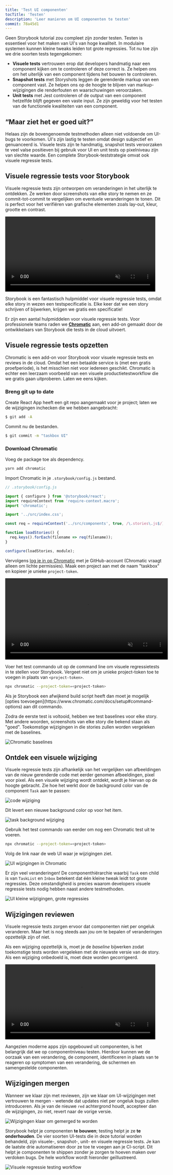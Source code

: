 ```yaml
---
title: 'Test UI componenten'
tocTitle: 'Testen'
description: 'Leer manieren om UI componenten te testen'
commit: 78a45d1
---
```


Geen Storybook tutorial zou compleet zijn zonder testen. Testen is essentieel voor het maken van UI's van hoge kwaliteit. In modulaire systemen kunnen kleine tweaks leiden tot grote regressies. Tot nu toe zijn we drie soorten tests tegengekomen:

- **Visuele tests** vertrouwen erop dat developers handmatig naar een component kijken om te controleren of deze correct is. Ze helpen ons om het uiterlijk van een component tijdens het bouwen te controleren.
- **Snapshot tests** met Storyshots leggen de gerenderde markup van een component vast. Ze helpen ons op de hoogte te blijven van markup-wijzigingen die renderfouten en waarschuwingen veroorzaken.
- **Unit tests** met Jest controleren of de output van een component hetzelfde blijft gegeven een vaste input. Ze zijn geweldig voor het testen van de functionele kwaliteiten van een component.

## “Maar ziet het er goed uit?”

Helaas zijn de bovengenoemde testmethoden alleen niet voldoende om UI-bugs te voorkomen. UI's zijn lastig te testen omdat design subjectief en genuanceerd is. Visuele tests zijn te handmatig, snapshot tests veroorzaken te veel valse positieven bij gebruik voor UI en unit tests op pixelniveau zijn van slechte waarde. Een complete Storybook-teststrategie omvat ook visuele regressie tests.

## Visuele regressie tests voor Storybook

Visuele regressie tests zijn ontworpen om veranderingen in het uiterlijk te ontdekken. Ze werken door screenshots van elke story te nemen en ze commit-tot-commit te vergelijken om eventuele veranderingen te tonen. Dit is perfect voor het verifiëren van grafische elementen zoals lay-out, kleur, grootte en contrast.

<video autoPlay muted playsInline loop style="width:480px; margin: 0 auto;">
  <source
    src="/intro-to-storybook/visual-regression-testing.mp4"
    type="video/mp4"
  />
</video>

Storybook is een fantastisch hulpmiddel voor visuele regressie tests, omdat elke story in wezen een testspecificatie is. Elke keer dat we een story schrijven of bijwerken, krijgen we gratis een specificatie!

Er zijn een aantal hulpmiddelen voor visuele regressie tests. Voor professionele teams raden we [**Chromatic**](https://www.chromatic.com/) aan, een add-on gemaakt door de ontwikkelaars van Storybook die tests in de cloud uitvoert.

## Visuele regressie tests opzetten

Chromatic is een add-on voor Storybook voor visuele regressie tests en reviews in de cloud. Omdat het een betaalde service is (met een gratis proefperiode), is het misschien niet voor iedereen geschikt. Chromatic is echter een leerzaam voorbeeld van een visuele productietestworkflow die we gratis gaan uitproberen. Laten we eens kijken.

### Breng git up to date

Create React App heeft een git repo aangemaakt voor je project; laten we de wijzigingen inchecken die we hebben aangebracht:

```bash
$ git add -A
```

Commit nu de bestanden.

```bash
$ git commit -m "taskbox UI"
```

### Download Chromatic

Voeg de package toe als dependency.

```bash
yarn add chromatic
```

Import Chromatic in je `.storybook/config.js` bestand.

```javascript
// .storybook/config.js

import { configure } from '@storybook/react';
import requireContext from 'require-context.macro';
import 'chromatic';

import '../src/index.css';

const req = requireContext('../src/components', true, /\.stories\.js$/);

function loadStories() {
  req.keys().forEach(filename => req(filename));
}

configure(loadStories, module);
```

Vervolgens [log je in op Chromatic](https://www.chromatic.com/start) met je GitHub-account (Chromatic vraagt alleen om lichte permissies). Maak een project aan met de naam "taskbox" en kopieer je unieke `project-token`.

<video autoPlay muted playsInline loop style="width:520px; margin: 0 auto;">
  <source
    src="/intro-to-storybook/chromatic-setup-learnstorybook.mp4"
    type="video/mp4"
  />
</video>

Voer het test commando uit op de command line om visuele regressietests in te stellen voor Storybook. Vergeet niet om je unieke project-token toe te voegen in plaats van `<project-token>`.

```bash
npx chromatic --project-token=<project-token>
```

<div class="aside">
Als je Storybook een afwijkend build script heeft dan moet je mogelijk [opties toevoegen](https://www.chromatic.com/docs/setup#command-options) aan dit commando.
</div>

Zodra de eerste test is voltooid, hebben we test baselines voor elke story. Met andere woorden, screenshots van elke story die bekend staan als "goed". Toekomstige wijzigingen in die stories zullen worden vergeleken met de baselines.

![Chromatic baselines](/intro-to-storybook/chromatic-baselines.png)

## Ontdek een visuele wijziging

Visuele regressie tests zijn afhankelijk van het vergelijken van afbeeldingen van de nieuw gerenderde code met eerder genomen afbeeldingen, pixel voor pixel. Als een visuele wijziging wordt ontdekt, wordt je hiervan op de hoogte gebracht. Zie hoe het werkt door de background color van de component `Task` aan te passen:

![code wijziging](/intro-to-storybook/chromatic-change-to-task-component.png)

Dit levert een nieuwe background color op voor het item.

![task background wijziging](/intro-to-storybook/chromatic-task-change.png)

Gebruik het test commando van eerder om nog een Chromatic test uit te voeren.

```bash
npx chromatic --project-token=<project-token>
```

Volg de link naar de web UI waar je wijzigingen ziet.

![UI wijzigingen in Chromatic](/intro-to-storybook/chromatic-catch-changes.png)

Er zijn veel veranderingen! De componenthiërarchie waarbij `Task` een child is van `TaskList` en `Inbox` betekent dat één kleine tweak leidt tot grote regressies. Deze omstandigheid is precies waarom developers visuele regressie tests nodig hebben naast andere testmethoden.

![UI kleine wijzigingen, grote regressies](/intro-to-storybook/minor-major-regressions.gif)

## Wijzigingen reviewen

Visuele regressie tests zorgen ervoor dat componenten niet per ongeluk veranderen. Maar het is nog steeds aan jou om te bepalen of veranderingen opzettelijk zijn of niet.

Als een wijziging opzettelijk is, moet je de _baseline_ bijwerken zodat toekomstige tests worden vergeleken met de nieuwste versie van de story. Als een wijziging onbedoeld is, moet deze worden gecorrigeerd.

<video autoPlay muted playsInline loop style="width:480px; margin: 0 auto;">
  <source
    src="/intro-to-storybook/website-workflow-review-merge-optimized.mp4"
    type="video/mp4"
  />
</video>

Aangezien moderne apps zijn opgebouwd uit componenten, is het belangrijk dat we op componentniveau testen. Hierdoor kunnen we de oorzaak van een verandering, de component, identificeren in plaats van te reageren op symptomen van een verandering, de schermen en samengestelde componenten.

## Wijzigingen mergen

Wanneer we klaar zijn met reviewen, zijn we klaar om UI-wijzigingen met vertrouwen te mergen - wetende dat updates niet per ongeluk bugs zullen introduceren. Als je van de nieuwe `red` achtergrond houdt, accepteer dan de wijzigingen, zo niet, revert naar de vorige versie.

![Wijzigingen klaar om gemerged te worden](/intro-to-storybook/chromatic-review-finished.png)

Storybook helpt je componenten **te bouwen**; testing helpt je ze **te onderhouden**. De vier soorten UI-tests die in deze tutorial worden behandeld, zijn visuele-, snapshot-, unit- en visuele regressie tests. Je kan de laatste drie automatiseren door ze toe te voegen aan je CI-script. Dit helpt je componenten te shippen zonder je zorgen te hoeven maken over verdoken bugs. De hele workflow wordt hieronder geïllustreerd.

![Visuele regressie testing workflow](/intro-to-storybook/cdd-review-workflow.png)
